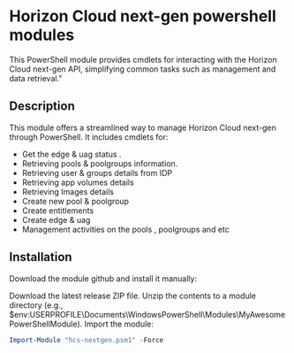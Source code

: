 # Horizon Cloud next-gen powershell modules

This PowerShell module provides cmdlets for interacting with the Horizon Cloud next-gen API, simplifying common tasks such as management and data retrieval."

## Description

This module offers a streamlined way to manage Horizon Cloud next-gen through PowerShell. It includes cmdlets for:

*   Get the edge & uag status .
*   Retrieving pools & poolgroups information.
*   Retrieving user & groups details from IDP
*   Retrieving app volumes details
*   Retrieving Images details
*   Create new pool & poolgroup
*   Create entitlements
*   Create edge & uag
*   Management activities on the pools , poolgroups and etc

## Installation
Download the module github and install it manually:

Download the latest release ZIP file.
Unzip the contents to a module directory (e.g., $env:USERPROFILE\Documents\WindowsPowerShell\Modules\MyAwesomePowerShellModule).
Import the module:
<!-- end list -->

```powershell
Import-Module "hcs-nextgen.psm1" -Force
